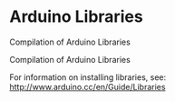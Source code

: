 # Arduino Libraries
Compilation of Arduino Libraries

Compilation of Arduino Libraries

For information on installing libraries, see: http://www.arduino.cc/en/Guide/Libraries

